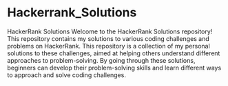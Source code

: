 # Hackerrank_Solutions
 HackerRank Solutions Welcome to the HackerRank Solutions repository! This repository contains my solutions to various coding challenges and problems on HackerRank. This repository is a collection of my personal solutions to these challenges, aimed at helping others understand different approaches to problem-solving. By going through these solutions, beginners can develop their problem-solving skills and learn different ways to approach and solve coding challenges.
